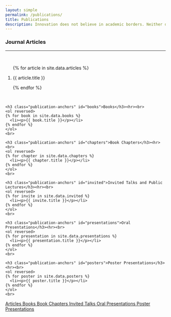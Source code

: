```yaml
---
layout: simple
permalink: /publications/
title: Publications
description: Innovation does not believe in academic borders. Neither do we! We use insights and methodologies from a variety of scientific and technological domains to meet our objectives.
---
```


<div class="col-lg-8 col-md-12 text-left">
	<h3 class="publication-anchors" id="articles">Journal Articles</h3><hr><br>
	<ol reversed>
	{% for article in site.data.articles %}
	  <li><p>{{ article.title }}</p></li>
	{% endfor %}
	</ol>
	<br>

	<h3 class="publication-anchors" id="books">Books</h3><hr><br>
	<ol reversed>
	{% for book in site.data.books %}
	  <li><p>{{ book.title }}</p></li>
	{% endfor %}
	</ol>
	<br>

	<h3 class="publication-anchors" id="chapters">Book Chapters</h3><hr><br>
	<ol reversed>
	{% for chapter in site.data.chapters %}
	  <li><p>{{ chapter.title }}</p></li>
	{% endfor %}
	</ol>
	<br>

	<h3 class="publication-anchors" id="invited">Invited Talks and Public Lectures</h3><hr><br>
	<ol reversed>
	{% for invite in site.data.invited %}
	  <li><p>{{ invite.title }}</p></li>
	{% endfor %}
	</ol>
	<br>

	<h3 class="publication-anchors" id="presentations">Oral Presentations</h3><hr><br>
	<ol reversed>
	{% for presentation in site.data.presentations %}
	  <li><p>{{ presentation.title }}</p></li>
	{% endfor %}
	</ol>	
	<br>

	<h3 class="publication-anchors" id="posters">Poster Presentations</h3><hr><br>
	<ol reversed>
	{% for poster in site.data.posters %}
	  <li><p>{{ poster.title }}</p></li>
	{% endfor %}
	</ol>	
	<br>

</div>

<div class="col-lg-4 col-md-12">
	<a href="#articles" type="button" class="list-group-item">
		Articles
	</a>
	<a href="#books" type="button" class="list-group-item">
		Books
	</a>	
	<a href="#chapters" type="button" class="list-group-item">
		Book Chapters
	</a>
	<a href="#invited" type="button" class="list-group-item">
		Invited Talks
	</a>		
	<a href="#presentations" type="button" class="list-group-item">
		Oral Presentations
	</a>
	<a href="#posters" type="button" class="list-group-item">
		Poster Presentations
	</a>			
</div>